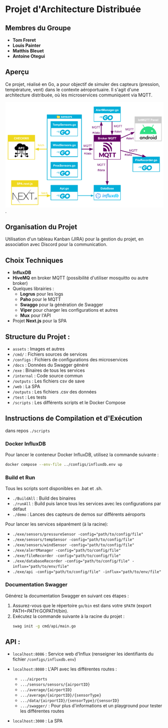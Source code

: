 # Projet d'Architecture Distribuée

## Membres du Groupe
- **Tom Freret**
- **Louis Painter**
- **Matthis Bleuet**
- **Antoine Otegui**

## Aperçu
Ce projet, réalisé en Go, a pour objectif de simuler des capteurs (pression, température, vent) dans le contexte aéroportuaire. Il s'agit d'une architecture distribuée, où les microservices communiquent via MQTT.

![Schema archi](./assets/architecture.png).

## Organisation du Projet
Utilisation d'un tableau Kanban (JIRA) pour la gestion du projet, en association avec Discord pour la communication.

## Choix Techniques
- **InfluxDB**
- **HiveMQ** en broker MQTT (possibilité d'utiliser mosquitto ou autre broker)
- Quelques librairies :
  - **Logrus** pour les logs
  - **Paho** pour le MQTT
  - **Swaggo** pour la génération de Swagger
  - **Viper** pour charger les configurations et autres
  - **Mux** pour l'API
- Projet **Next.js** pour la SPA

## Structure du Projet :
- `assets` : Images et autres
- `/cmd/` : Fichiers sources de services
- `/configs` : Fichiers de configurations des microservices
- `/docs` : Données du Swagger généré
- `/exe` : Binaires de tous les services
- `/internal` : Code source commun
- `/outputs` : Les fichiers csv de save
- `/web` : La SPA
- `/outputs` : Les fichiers .csv des données
- `/test` : Les tests
- `/scripts` : Les différents scripts et le Docker Compose

## Instructions de Compilation et d'Exécution

dans repos `./scripts`

### Docker InfluxDB

Pour lancer le conteneur Docker InfluxDB, utilisez la commande suivante :
```bash
docker compose --env-file ../configs/influxdb.env up
```

### Build et Run
Tous les scripts sont disponibles en .bat et .sh.

- `./BuildAll` : Build des binaires
- `./runAll` : Build puis lance tous les services avec les configurations par défaut
- `./demo` : Lances des capteurs de demos sur différents aéroports

Pour lancer les services séparément (à la racine):

- `./exe/sensors/pressureSensor -config="path/to/config/file"`
- `./exe/sensors/tempSensor -config="path/to/config/file"`
- `./exe/sensors/windSensor -config="path/to/config/file"`
- `./exe/alertManager -config="path/to/config/file"`
- `./exe/fileRecorder -config="path/to/config/file"`
- `./exe/databaseRecorder -config="path/to/config/file" -influx="path/to/env/file"`
- `./exe/api -config="path/to/config/file" -influx="path/to/env/file"`



### Documentation Swagger
Générez la documentation Swagger en suivant ces étapes :
1. Assurez-vous que le répertoire `go/bin` est dans votre `$PATH` (export PATH=$PATH:$GOPATH/bin).
2. Exécutez la commande suivante à la racine du projet :
   ```bash
   swag init -g cmd/api/main.go
   ```

## API :
- `localhost:8086` : Service web d'Influx (renseigner les identifiants du fichier `/configs/influxdb.env`)
- `localhost:8080` : L'API avec les différentes routes :
  - `.../airports`
  - `.../sensors/sensors/{airportID}`
  - `.../average/{airportID}`
  - `.../average/{airportID}/{sensorType}`
  - `.../data/{airportID}/{sensorType}/{sensorID}`
  - `.../swagger/` : Pour plus d'informations et un playground pour tester les différentes routes

- `localhost:3000` : La SPA